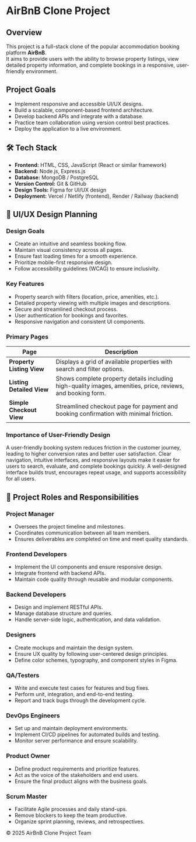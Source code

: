 # AirBnB Clone Project

## Overview
This project is a full-stack clone of the popular accommodation booking platform **AirBnB**.  
It aims to provide users with the ability to browse property listings, view detailed property information, and complete bookings in a responsive, user-friendly environment.

## Project Goals
- Implement responsive and accessible UI/UX designs.
- Build a scalable, component-based frontend architecture.
- Develop backend APIs and integrate with a database.
- Practice team collaboration using version control best practices.
- Deploy the application to a live environment.

## 🛠 Tech Stack
- **Frontend:** HTML, CSS, JavaScript (React or similar framework)
- **Backend:** Node.js, Express.js
- **Database:** MongoDB / PostgreSQL
- **Version Control:** Git & GitHub
- **Design Tools:** Figma for UI/UX design
- **Deployment:** Vercel / Netlify (frontend), Render / Railway (backend)

## 🎨 UI/UX Design Planning

### **Design Goals**
- Create an intuitive and seamless booking flow.
- Maintain visual consistency across all pages.
- Ensure fast loading times for a smooth experience.
- Prioritize mobile-first responsive design.
- Follow accessibility guidelines (WCAG) to ensure inclusivity.

### **Key Features**
- Property search with filters (location, price, amenities, etc.).
- Detailed property viewing with multiple images and descriptions.
- Secure and streamlined checkout process.
- User authentication for bookings and favorites.
- Responsive navigation and consistent UI components.

### **Primary Pages**
| Page | Description |
|------|-------------|
| **Property Listing View** | Displays a grid of available properties with search and filter options. |
| **Listing Detailed View** | Shows complete property details including high-quality images, amenities, price, reviews, and booking form. |
| **Simple Checkout View** | Streamlined checkout page for payment and booking confirmation with minimal friction. |

### **Importance of User-Friendly Design**
A user-friendly booking system reduces friction in the customer journey, leading to higher conversion rates and better user satisfaction. Clear navigation, intuitive interfaces, and responsive layouts make it easier for users to search, evaluate, and complete bookings quickly. A well-designed interface builds trust, encourages repeat usage, and supports accessibility for all users.

## 👥 Project Roles and Responsibilities

### **Project Manager**
- Oversees the project timeline and milestones.
- Coordinates communication between all team members.
- Ensures deliverables are completed on time and meet quality standards.

### **Frontend Developers**
- Implement the UI components and ensure responsive design.
- Integrate frontend with backend APIs.
- Maintain code quality through reusable and modular components.

### **Backend Developers**
- Design and implement RESTful APIs.
- Manage database structure and queries.
- Handle server-side logic, authentication, and data validation.

### **Designers**
- Create mockups and maintain the design system.
- Ensure UX quality by following user-centered design principles.
- Define color schemes, typography, and component styles in Figma.

### **QA/Testers**
- Write and execute test cases for features and bug fixes.
- Perform unit, integration, and end-to-end testing.
- Report and track bugs through the development cycle.

### **DevOps Engineers**
- Set up and maintain deployment environments.
- Implement CI/CD pipelines for automated builds and testing.
- Monitor server performance and ensure scalability.

### **Product Owner**
- Define product requirements and prioritize features.
- Act as the voice of the stakeholders and end users.
- Ensure the final product aligns with the business goals.

### **Scrum Master**
- Facilitate Agile processes and daily stand-ups.
- Remove blockers to keep the team productive.
- Organize sprint planning, reviews, and retrospectives.


© 2025 AirBnB Clone Project Team
